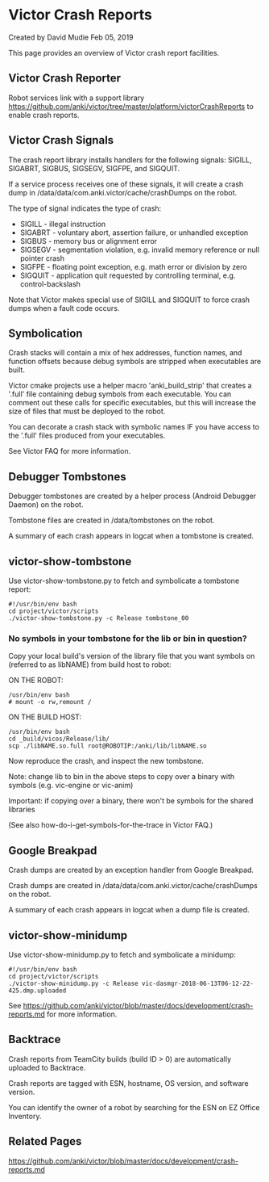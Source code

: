 # Victor Crash Reports

Created by David Mudie Feb 05, 2019

This page provides an overview of Victor crash report facilities.

## Victor Crash Reporter

Robot services link with a support library https://github.com/anki/victor/tree/master/platform/victorCrashReports to enable crash reports.

## Victor Crash Signals
The crash report library installs handlers for the following signals: SIGILL, SIGABRT, SIGBUS, SIGSEGV, SIGFPE, and SIGQUIT.

If a service process receives one of these signals, it will create a crash dump in /data/data/com.anki.victor/cache/crashDumps on the robot.

The type of signal indicates the type of crash:

* SIGILL - illegal instruction
* SIGABRT - voluntary abort, assertion failure, or unhandled exception
* SIGBUS - memory bus or alignment error
* SIGSEGV - segmentation violation, e.g. invalid memory reference or null pointer crash
* SIGFPE - floating point exception, e.g. math error or division by zero
* SIGQUIT - application quit requested by controlling terminal, e.g. control-backslash

Note that Victor makes special use of SIGILL and SIGQUIT to force crash dumps when a fault code occurs.

## Symbolication
Crash stacks will contain a mix of hex addresses, function names, and function offsets because debug symbols are stripped when executables are built.

Victor cmake projects use a helper macro 'anki_build_strip' that creates a '.full' file containing debug symbols from each executable. You can comment out these calls for specific executables, but this will increase the size of files that must be deployed to the robot.

You can decorate a crash stack with symbolic names IF you have access to the '.full' files produced from your executables.

See Victor FAQ for more information.

## Debugger Tombstones
Debugger tombstones are created by a helper process (Android Debugger Daemon) on the robot.

Tombstone files are created in /data/tombstones on the robot.

A summary of each crash appears in logcat when a tombstone is created.

## victor-show-tombstone
Use victor-show-tombstone.py to fetch and symbolicate a tombstone report:

```
#!/usr/bin/env bash
cd project/victor/scripts
./victor-show-tombstone.py -c Release tombstone_00
```

### No symbols in your tombstone for the lib or bin in question?
Copy your local build's version of the library file that you want symbols on (referred to as libNAME) from build host to robot:



ON THE ROBOT:

```
/usr/bin/env bash
# mount -o rw,remount /
```

ON THE BUILD HOST:

```
/usr/bin/env bash
cd _build/vicos/Release/lib/
scp ./libNAME.so.full root@ROBOTIP:/anki/lib/libNAME.so
```

Now reproduce the crash, and inspect the new tombstone.

Note: change lib to bin in the above steps to copy over a binary with symbols (e.g. vic-engine or vic-anim)

Important: if copying over a binary, there won't be symbols for the shared libraries

(See also how-do-i-get-symbols-for-the-trace in Victor FAQ.)

## Google Breakpad
Crash dumps are created by an exception handler from Google Breakpad.

Crash dumps are created in /data/data/com.anki.victor/cache/crashDumps on the robot.

A summary of each crash appears in logcat when a dump file is created.

## victor-show-minidump
Use victor-show-minidump.py to fetch and symbolicate a minidump:

```
#!/usr/bin/env bash
cd project/victor/scripts
./victor-show-minidump.py -c Release vic-dasmgr-2018-06-13T06-12-22-425.dmp.uploaded
```

See https://github.com/anki/victor/blob/master/docs/development/crash-reports.md for more information.

## Backtrace
Crash reports from TeamCity builds (build ID > 0) are automatically uploaded to  Backtrace.

Crash reports are tagged with ESN, hostname, OS version, and software version.

You can identify the owner of a robot by searching for the ESN on EZ Office Inventory.

## Related Pages
https://github.com/anki/victor/blob/master/docs/development/crash-reports.md 